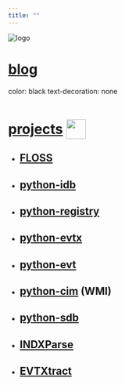 ```yaml
---
title: ""
---
```


![logo](http://www.gravatar.com/avatar/677f6ada59932964b9150aba814fedd6?s=100&d=identicon)

# [blog](./post/)

color: black
text-decoration: none

# [projects](https://github.com/williballenthin/) <img src="https://github.githubassets.com/images/modules/logos_page/GitHub-Mark.png" height="40px" style="position: relative;top: 10px;"></img>

  - ## [FLOSS](https://github.com/fireeye/flare-floss)
  - ## [python-idb](https://github.com/williballenthin/python-idb)
  - ## [python-registry](https://github.com/williballenthin/python-registry)
  - ## [python-evtx](https://github.com/williballenthin/python-evtx)
  - ## [python-evt](https://github.com/williballenthin/LfLe)
  - ## [python-cim](https://github.com/fireeye/flare-wmi/tree/master/python-cim) (WMI)
  - ## [python-sdb](https://github.com/williballenthin/python-sdb)
  - ## [INDXParse](https://github.com/williballenthin/INDXParse)
  - ## [EVTXtract](https://github.com/williballenthin/EVTXtract)
